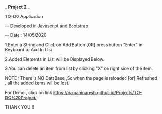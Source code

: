 **_ Project 2 _**

TO-DO Application

-- Developed in Javascript and Bootstrap

-- Date : 14/05/2020

1.Enter a String and Click on Add Button [OR] press button "Enter" in Keyboard to Add In List

2.Added Elements in List will be Displayed Below.

3.You can delete an item from list by clicking "X" on right side of the item.

NOTE : There is NO DataBase ,So when the page is reloaded [or] Refreshed , all the added items will be lost.

For Demo , click on link https://namaninaresh.github.io/Projects/TO-DO%20Project/

THANK YOU !!

